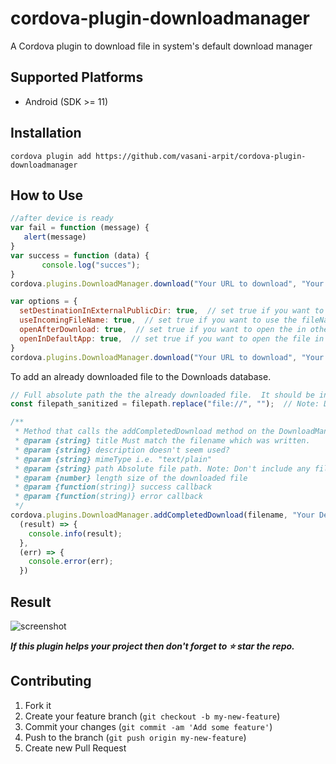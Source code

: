 # cordova-plugin-downloadmanager
A Cordova plugin to download file in system's default download manager

## Supported Platforms

 - Android (SDK >= 11)

 ## Installation

 ```
 cordova plugin add https://github.com/vasani-arpit/cordova-plugin-downloadmanager
 ```

 ## How to Use


 ```javascript
 //after device is ready
var fail = function (message) {    
    alert(message)
}
var success = function (data) {
        console.log("succes");
}
cordova.plugins.DownloadManager.download("Your URL to download", "Your file name","Your Description" ,success, fail);
 ```

```javascript
var options = {
  setDestinationInExternalPublicDir: true,  // set true if you want to use public dir instead of files dir
  useIncomingFileName: true,  // set true if you want to use the fileName extracted from the url
  openAfterDownload: true,  // set true if you want to open the in other app after download
  openInDefaultApp: true,  // set true if you want to open the file in the default app after download (needs openAfterDownload = true)
}
cordova.plugins.DownloadManager.download("Your URL to download", "Your file name","Your Description" ,success, fail, options)
```

To add an already downloaded file to the Downloads database.  
```javascript
// Full absolute path the the already downloaded file.  It should be in file:///storage/emulated/0/Download/ or subfolder.
const filepath_sanitized = filepath.replace("file://", "");  // Note: Don't include any file:// prefix in the path.

/**
 * Method that calls the addCompletedDownload method on the DownloadManager object
 * @param {string} title Must match the filename which was written.
 * @param {string} description doesn't seem used?
 * @param {string} mimeType i.e. "text/plain"
 * @param {string} path Absolute file path. Note: Don't include any file:// prefix in the path.
 * @param {number} length size of the downloaded file
 * @param {function(string)} success callback
 * @param {function(string)} error callback
 */
cordova.plugins.DownloadManager.addCompletedDownload(filename, "Your Description", 'text/*', filepath_sanitized, length,
  (result) => {
    console.info(result);
  },
  (err) => {
    console.error(err);
  })
```

## Result

![screenshot](./screenshot/downloadplugin.gif)

_**If this plugin helps your project then don't forget to ⭐ star the repo.**_

## Contributing

1. Fork it
2. Create your feature branch (`git checkout -b my-new-feature`)
3. Commit your changes (`git commit -am 'Add some feature'`)
4. Push to the branch (`git push origin my-new-feature`)
5. Create new Pull Request
